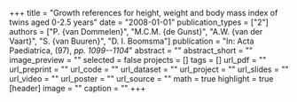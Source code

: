 +++
title = "Growth references for height, weight and body mass index of twins aged 0-2.5 years"
date = "2008-01-01"
publication_types = ["2"]
authors = ["P. {van Dommelen}", "M.C.M. {de Gunst}", "A.W. {van der Vaart}", "S. {van Buuren}", "D. I. Boomsma"]
publication = "In: Acta Paediatrica, (97), _pp. 1099--1104_"
abstract = ""
abstract_short = ""
image_preview = ""
selected = false
projects = []
tags = []
url_pdf = ""
url_preprint = ""
url_code = ""
url_dataset = ""
url_project = ""
url_slides = ""
url_video = ""
url_poster = ""
url_source = ""
math = true
highlight = true
[header]
image = ""
caption = ""
+++
